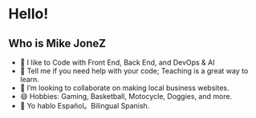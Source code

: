 # Hello!
## Who is Mike JoneZ

- 🔭 I like to Code with Front End, Back End, and DevOps & AI
- 🌱 Tell me if you need help with your code; Teaching is a great way to learn.
- 👯 I’m looking to collaborate on making local business websites.
- 😄 Hobbies: Gaming, Basketball, Motocycle, Doggies, and more.
- 💬 Yo hablo Español。Bilingual Spanish. 
